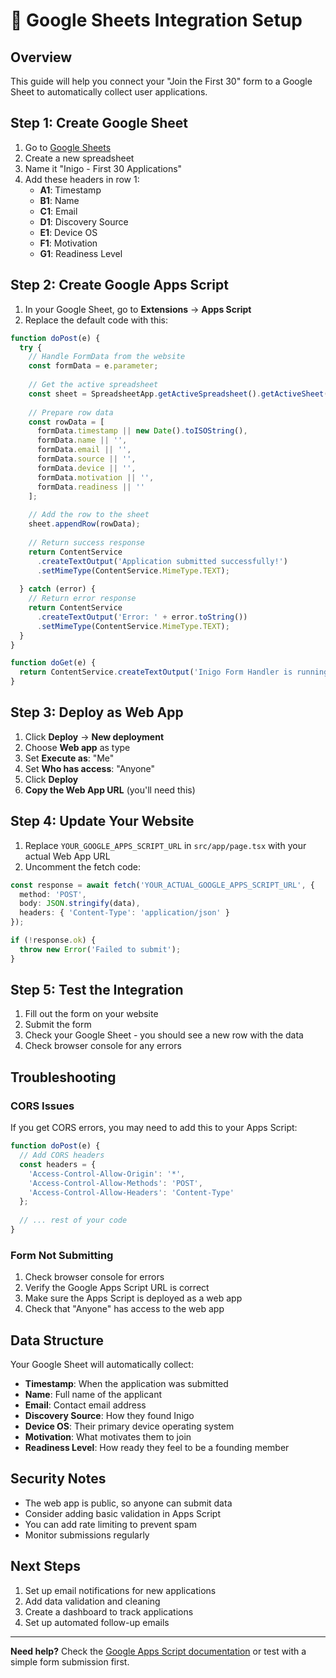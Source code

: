 # 🚀 Google Sheets Integration Setup

## Overview
This guide will help you connect your "Join the First 30" form to a Google Sheet to automatically collect user applications.

## Step 1: Create Google Sheet
1. Go to [Google Sheets](https://sheets.google.com)
2. Create a new spreadsheet
3. Name it "Inigo - First 30 Applications"
4. Add these headers in row 1:
   - **A1**: Timestamp
   - **B1**: Name
   - **C1**: Email
   - **D1**: Discovery Source
   - **E1**: Device OS
   - **F1**: Motivation
   - **G1**: Readiness Level

## Step 2: Create Google Apps Script
1. In your Google Sheet, go to **Extensions** → **Apps Script**
2. Replace the default code with this:

```javascript
function doPost(e) {
  try {
    // Handle FormData from the website
    const formData = e.parameter;
    
    // Get the active spreadsheet
    const sheet = SpreadsheetApp.getActiveSpreadsheet().getActiveSheet();
    
    // Prepare row data
    const rowData = [
      formData.timestamp || new Date().toISOString(),
      formData.name || '',
      formData.email || '',
      formData.source || '',
      formData.device || '',
      formData.motivation || '',
      formData.readiness || ''
    ];
    
    // Add the row to the sheet
    sheet.appendRow(rowData);
    
    // Return success response
    return ContentService
      .createTextOutput('Application submitted successfully!')
      .setMimeType(ContentService.MimeType.TEXT);
      
  } catch (error) {
    // Return error response
    return ContentService
      .createTextOutput('Error: ' + error.toString())
      .setMimeType(ContentService.MimeType.TEXT);
  }
}

function doGet(e) {
  return ContentService.createTextOutput('Inigo Form Handler is running!');
}
```

## Step 3: Deploy as Web App
1. Click **Deploy** → **New deployment**
2. Choose **Web app** as type
3. Set **Execute as**: "Me"
4. Set **Who has access**: "Anyone"
5. Click **Deploy**
6. **Copy the Web App URL** (you'll need this)

## Step 4: Update Your Website
1. Replace `YOUR_GOOGLE_APPS_SCRIPT_URL` in `src/app/page.tsx` with your actual Web App URL
2. Uncomment the fetch code:

```typescript
const response = await fetch('YOUR_ACTUAL_GOOGLE_APPS_SCRIPT_URL', {
  method: 'POST',
  body: JSON.stringify(data),
  headers: { 'Content-Type': 'application/json' }
});

if (!response.ok) {
  throw new Error('Failed to submit');
}
```

## Step 5: Test the Integration
1. Fill out the form on your website
2. Submit the form
3. Check your Google Sheet - you should see a new row with the data
4. Check browser console for any errors

## Troubleshooting

### CORS Issues
If you get CORS errors, you may need to add this to your Apps Script:

```javascript
function doPost(e) {
  // Add CORS headers
  const headers = {
    'Access-Control-Allow-Origin': '*',
    'Access-Control-Allow-Methods': 'POST',
    'Access-Control-Allow-Headers': 'Content-Type'
  };
  
  // ... rest of your code
}
```

### Form Not Submitting
1. Check browser console for errors
2. Verify the Google Apps Script URL is correct
3. Make sure the Apps Script is deployed as a web app
4. Check that "Anyone" has access to the web app

## Data Structure
Your Google Sheet will automatically collect:
- **Timestamp**: When the application was submitted
- **Name**: Full name of the applicant
- **Email**: Contact email address
- **Discovery Source**: How they found Inigo
- **Device OS**: Their primary device operating system
- **Motivation**: What motivates them to join
- **Readiness Level**: How ready they feel to be a founding member

## Security Notes
- The web app is public, so anyone can submit data
- Consider adding basic validation in Apps Script
- You can add rate limiting to prevent spam
- Monitor submissions regularly

## Next Steps
1. Set up email notifications for new applications
2. Add data validation and cleaning
3. Create a dashboard to track applications
4. Set up automated follow-up emails

---

**Need help?** Check the [Google Apps Script documentation](https://developers.google.com/apps-script) or test with a simple form submission first.
